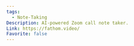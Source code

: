 ```yaml
---
tags:
  - Note-Taking
Description: AI-powered Zoom call note taker.
Link: https://fathom.video/
Favorite: false
---
```

